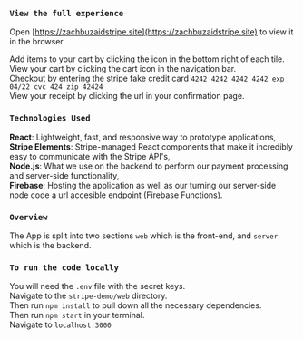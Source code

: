 ### `View the full experience`
Open [https://zachbuzaidstripe.site](https://zachbuzaidstripe.site) to view it in the browser.<br />

Add items to your cart by clicking the icon in the bottom right of each tile.<br />
View your cart by clicking the cart icon in the navigation bar.<br />
Checkout by entering the stripe fake credit card `4242 4242 4242 4242 exp 04/22 cvc 424 zip 42424`<br />
View your receipt by clicking the url in your confirmation page.

### `Technologies Used`
<b>React</b>: Lightweight, fast, and responsive way to prototype applications,<br />
<b>Stripe Elements</b>: Stripe-managed React components that make it incredibly easy to communicate with the Stripe API's, <br />
<b>Node.js</b>: What we use on the backend to perform our payment processing and server-side functionality,<br />
<b>Firebase</b>: Hosting the application as well as our turning our server-side node code a url accesible endpoint (Firebase Functions).<br />

### `Overview`
The App is split into two sections `web` which is the front-end, and `server` which is the backend.

### `To run the code locally`

You will need the `.env` file with the secret keys.<br/>
Navigate to the `stripe-demo/web` directory. <br />
Then run `npm install` to pull down all the necessary dependencies.<br />
Then run `npm start` in your terminal.<br />
Navigate to `localhost:3000`<br />

